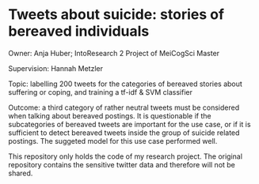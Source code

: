 # Tweets about suicide: stories of bereaved individuals

Owner: Anja Huber; IntoResearch 2 Project of MeiCogSci Master

Supervision: Hannah Metzler

Topic: labelling 200 tweets for the categories of bereaved stories about suffering or coping, and training a tf-idf & SVM classifier

Outcome: a third category of rather neutral tweets must be considered when talking about bereaved postings. It is questionable if the subcategories of bereaved tweets are important for the use case, or if it is sufficient to detect bereaved tweets inside the group of suicide related postings. The suggeted model for this use case performed well.

This repository only holds the code of my research project. The original repository contains the sensitive twitter data and therefore will not be shared.
